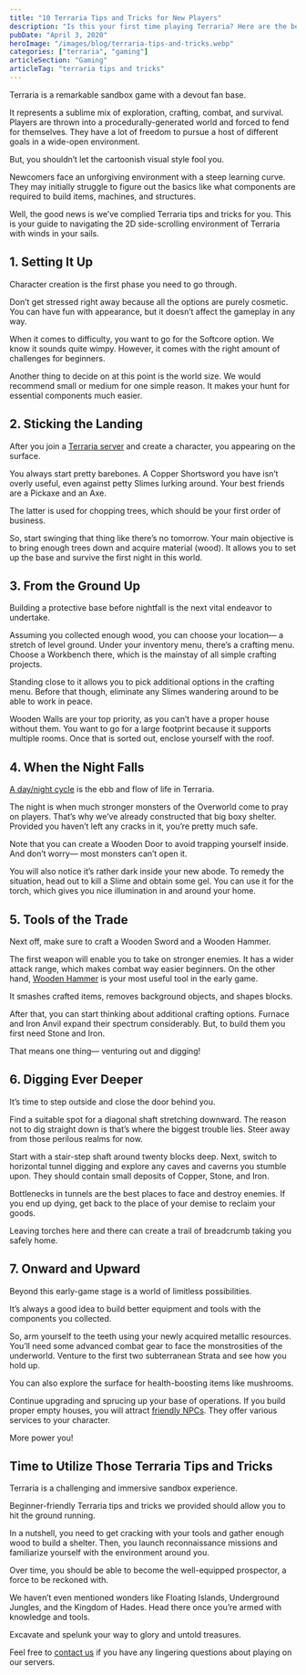```yaml
---
title: "10 Terraria Tips and Tricks for New Players"
description: "Is this your first time playing Terraria? Here are the best Terraria tips and tricks for building, exploring, and defending your world."
pubDate: "April 3, 2020"
heroImage: "/images/blog/terraria-tips-and-tricks.webp"
categories: ["terraria", "gaming"]
articleSection: "Gaming"
articleTag: "terraria tips and tricks"
---
```


Terraria is a remarkable sandbox game with a devout fan base.

It represents a sublime mix of exploration, crafting, combat, and survival. Players are thrown into a procedurally-generated world and forced to fend for themselves. They have a lot of freedom to pursue a host of different goals in a wide-open environment.

But, you shouldn’t let the cartoonish visual style fool you.

Newcomers face an unforgiving environment with a steep learning curve. They may initially struggle to figure out the basics like what components are required to build items, machines, and structures.

Well, the good news is we’ve complied Terraria tips and tricks for you. This is your guide to navigating the 2D side-scrolling environment of Terraria with winds in your sails.

## 1\. Setting It Up

Character creation is the first phase you need to go through.

Don’t get stressed right away because all the options are purely cosmetic. You can have fun with appearance, but it doesn’t affect the gameplay in any way.

When it comes to difficulty, you want to go for the Softcore option. We know it sounds quite wimpy. However, it comes with the right amount of challenges for beginners.

Another thing to decide on at this point is the world size. We would recommend small or medium for one simple reason. It makes your hunt for essential components much easier.

## 2\. Sticking the Landing

After you join a [Terraria server](https://aleforge.net/games/terraria) and create a character, you appearing on the surface.

You always start pretty barebones. A Copper Shortsword you have isn’t overly useful, even against petty Slimes lurking around. Your best friends are a Pickaxe and an Axe.

The latter is used for chopping trees, which should be your first order of business.

So, start swinging that thing like there’s no tomorrow. Your main objective is to bring enough trees down and acquire material (wood). It allows you to set up the base and survive the first night in this world.

## 3\. From the Ground Up

Building a protective base before nightfall is the next vital endeavor to undertake.

Assuming you collected enough wood, you can choose your location— a stretch of level ground. Under your inventory menu, there’s a crafting menu. Choose a Workbench there, which is the mainstay of all simple crafting projects.

Standing close to it allows you to pick additional options in the crafting menu. Before that though, eliminate any Slimes wandering around to be able to work in peace.

Wooden Walls are your top priority, as you can’t have a proper house without them. You want to go for a large footprint because it supports multiple rooms. Once that is sorted out, enclose yourself with the roof.

## 4\. When the Night Falls

[A day/night cycle](https://terraria.gamepedia.com/Day_and_night_cycle) is the ebb and flow of life in Terraria.

The night is when much stronger monsters of the Overworld come to pray on players. That’s why we’ve already constructed that big boxy shelter. Provided you haven’t left any cracks in it, you’re pretty much safe.

Note that you can create a Wooden Door to avoid trapping yourself inside. And don’t worry— most monsters can’t open it.

You will also notice it’s rather dark inside your new abode. To remedy the situation, head out to kill a Slime and obtain some gel. You can use it for the torch, which gives you nice illumination in and around your home.

## 5\. Tools of the Trade

Next off, make sure to craft a Wooden Sword and a Wooden Hammer.

The first weapon will enable you to take on stronger enemies. It has a wider attack range, which makes combat way easier beginners. On the other hand, [Wooden Hammer](https://terraria.fandom.com/wiki/Wooden_Hammer) is your most useful tool in the early game.

It smashes crafted items, removes background objects, and shapes blocks.

After that, you can start thinking about additional crafting options. Furnace and Iron Anvil expand their spectrum considerably. But, to build them you first need Stone and Iron.

That means one thing— venturing out and digging!

## 6\. Digging Ever Deeper

It’s time to step outside and close the door behind you.

Find a suitable spot for a diagonal shaft stretching downward. The reason not to dig straight down is that’s where the biggest trouble lies. Steer away from those perilous realms for now.

Start with a stair-step shaft around twenty blocks deep. Next, switch to horizontal tunnel digging and explore any caves and caverns you stumble upon. They should contain small deposits of Copper, Stone, and Iron.

Bottlenecks in tunnels are the best places to face and destroy enemies. If you end up dying, get back to the place of your demise to reclaim your goods.

Leaving torches here and there can create a trail of breadcrumb taking you safely home.

## 7\. Onward and Upward

Beyond this early-game stage is a world of limitless possibilities.

It’s always a good idea to build better equipment and tools with the components you collected.

So, arm yourself to the teeth using your newly acquired metallic resources. You’ll need some advanced combat gear to face the monstrosities of the underworld. Venture to the first two subterranean Strata and see how you hold up.

You can also explore the surface for health-boosting items like mushrooms.

Continue upgrading and sprucing up your base of operations. If you build proper empty houses, you will attract [friendly NPCs](https://www.carlsguides.com/terraria/npcs/npc-list.php). They offer various services to your character.

More power you!

## Time to Utilize Those Terraria Tips and Tricks

Terraria is a challenging and immersive sandbox experience.

Beginner-friendly Terraria tips and tricks we provided should allow you to hit the ground running.

In a nutshell, you need to get cracking with your tools and gather enough wood to build a shelter. Then, you launch reconnaissance missions and familiarize yourself with the environment around you.

Over time, you should be able to become the well-equipped prospector, a force to be reckoned with.

We haven’t even mentioned wonders like Floating Islands, Underground Jungles, and the Kingdom of Hades. Head there once you’re armed with knowledge and tools.

Excavate and spelunk your way to glory and untold treasures.

Feel free to [contact us](https://billing.aleforge.net/submitticket.php?step=2&deptid=2) if you have any lingering questions about playing on our servers.
